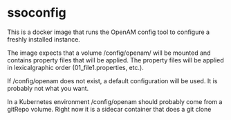 

# ssoconfig

This is a docker image that runs the OpenAM config tool to configure a freshly installed
instance.

The image expects that a volume /config/openam/ will be mounted and contains
property files that will be applied. The property files will be applied in
lexicalgraphic order (01_file1.properties, etc.).

If /config/openam does not exist, a default configuration will be used. It is
probably not what you want.

In a Kubernetes environment /config/openam should probably come from a
gitRepo volume. Right now it is a sidecar container that does a git clone
